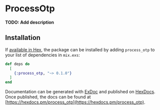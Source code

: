 # ProcessOtp

**TODO: Add description**

## Installation

If [available in Hex](https://hex.pm/docs/publish), the package can be installed
by adding `process_otp` to your list of dependencies in `mix.exs`:

```elixir
def deps do
  [
    {:process_otp, "~> 0.1.0"}
  ]
end
```

Documentation can be generated with [ExDoc](https://github.com/elixir-lang/ex_doc)
and published on [HexDocs](https://hexdocs.pm). Once published, the docs can
be found at [https://hexdocs.pm/process_otp](https://hexdocs.pm/process_otp).

